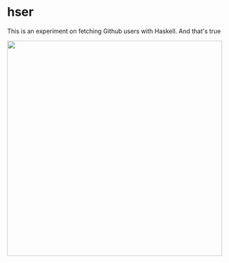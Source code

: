 # hser

This is an experiment on fetching Github users with Haskell.
And that's true

<img src="https://qph.ec.quoracdn.net/main-qimg-ea4fd62a52b998cfb2e2ea6e3e3e8cca-c" width=500 />
